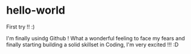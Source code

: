 # hello-world
First try !! :)


I'm finally usindg Github ! What a wonderful feeling to face my fears and finally starting building a solid skillset in Coding, I'm very excited !!! :D
